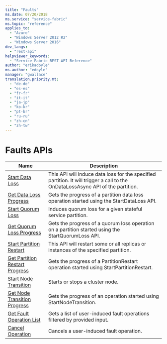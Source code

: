 ```yaml
---
title: "Faults"
ms.date: 07/20/2018
ms.service: "service-fabric"
ms.topic: "reference"
applies_to: 
  - "Azure"
  - "Windows Server 2012 R2"
  - "Windows Server 2016"
dev_langs: 
  - "rest-api"
helpviewer_keywords: 
  - "Service Fabric REST API Reference"
author: "erikadoyle"
ms.author: "edoyle"
manager: "gwallace"
translation.priority.mt: 
  - "de-de"
  - "es-es"
  - "fr-fr"
  - "it-it"
  - "ja-jp"
  - "ko-kr"
  - "pt-br"
  - "ru-ru"
  - "zh-cn"
  - "zh-tw"
---
```

# Faults APIs

| Name | Description |
| --- | --- |
| [Start Data Loss](sfclient-v63-api-startdataloss.md) | This API will induce data loss for the specified partition. It will trigger a call to the OnDataLossAsync API of the partition.<br/> |
| [Get Data Loss Progress](sfclient-v63-api-getdatalossprogress.md) | Gets the progress of a partition data loss operation started using the StartDataLoss API.<br/> |
| [Start Quorum Loss](sfclient-v63-api-startquorumloss.md) | Induces quorum loss for a given stateful service partition.<br/> |
| [Get Quorum Loss Progress](sfclient-v63-api-getquorumlossprogress.md) | Gets the progress of a quorum loss operation on a partition started using the StartQuorumLoss API.<br/> |
| [Start Partition Restart](sfclient-v63-api-startpartitionrestart.md) | This API will restart some or all replicas or instances of the specified partition.<br/> |
| [Get Partition Restart Progress](sfclient-v63-api-getpartitionrestartprogress.md) | Gets the progress of a PartitionRestart operation started using StartPartitionRestart.<br/> |
| [Start Node Transition](sfclient-v63-api-startnodetransition.md) | Starts or stops a cluster node.<br/> |
| [Get Node Transition Progress](sfclient-v63-api-getnodetransitionprogress.md) | Gets the progress of an operation started using StartNodeTransition.<br/> |
| [Get Fault Operation List](sfclient-v63-api-getfaultoperationlist.md) | Gets a list of user-induced fault operations filtered by provided input.<br/> |
| [Cancel Operation](sfclient-v63-api-canceloperation.md) | Cancels a user-induced fault operation.<br/> |

